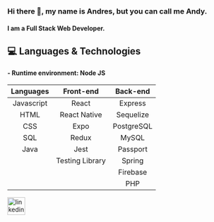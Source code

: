 ### Hi there 👋, my name is Andres, but you can call me Andy.
#### I am a Full Stack Web Developer.

## 💻 Languages & Technologies

#### - Runtime environment: Node JS

| Languages        | Front-end           | Back-end  |
|:----------------:|:-------------------:|:---------:|
| Javascript       | React               | Express   |
| HTML             | React Native        | Sequelize |
| CSS              | Expo                | PostgreSQL|
| SQL              | Redux               | MySQL     |
| Java             | Jest                | Passport  |
|                  | Testing Library     | Spring    |
|                  |                     | Firebase  |
|                  |                     | PHP       |


<!-- 
- 🔭 I’m currently developing a mobile app with a group of 7 people, using Expo and Firebase.
- 📫 How to reach me: andi_frank19@hotmail.com  -->


[<img src='https://cdn.jsdelivr.net/npm/simple-icons@3.0.1/icons/linkedin.svg' alt='linkedin' height='40'>](https://www.linkedin.com/in/https://www.linkedin.com/in/andres-frank-866b10216//)  

<!--
**pruscius/pruscius** is a ✨ _special_ ✨ repository because its `README.md` (this file) appears on your GitHub profile.

Here are some ideas to get you started:

- 🔭 I’m currently working on ...
- 🌱 I’m currently learning ...
- 👯 I’m looking to collaborate on ...
- 🤔 I’m looking for help with ...
- 💬 Ask me about ...
- 📫 How to reach me: ...
- 😄 Pronouns: ...
- ⚡ Fun fact: ...
-->
